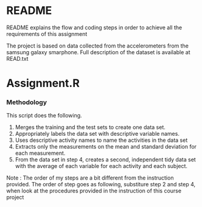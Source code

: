 # README
README explains the flow and coding steps in order to achieve all the 
requirements of this assignment

 The project is based on data collected from the accelerometers from the samsung galaxy smarphone. Full description of the dataset is available at
 READ.txt

# Assignment.R
### Methodology
This script does the following.
1. Merges the training and the test sets to create one data set.
2. Appropriately labels the data set with descriptive variable names.
3. Uses descriptive activity names to name the activities in the data set
4. Extracts only the measurements on the mean and standard deviation for each measurement.
5. From the data set in step 4, creates a second, independent tidy data set with  the average of each variable for each activity and each subject.

Note : The order of my steps are a bit different from the instruction provided. The order of step goes as following, substiture step 2 and step 4, when look at the procedures provided in the instruction of this course project




